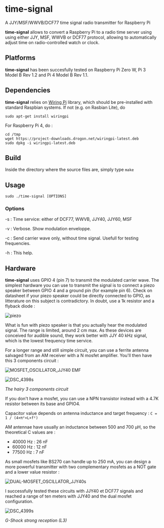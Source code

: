 # time-signal
A JJY/MSF/WWVB/DCF77 time signal radio transmitter for Raspberry Pi

**time-signal** allows to convert a Raspberry Pi to a radio time server using using either JJY, MSF, WWVB or DCF77 protocol, allowing to automatically adjust time on radio-controlled watch or clock. 

## Platforms

**time-signal** has been succesfully tested on Raspberry Pi Zero W, Pi 3 Model B Rev 1.2 and Pi 4 Model B Rev 1.1.

## Dependencies

**time-signal** relies on [Wiring Pi](http://wiringpi.com/) library, which should be pre-installed with standard Raspbian systems. If not (e.g. on Rasbian Lite), do

```
sudo apt-get install wiringpi
```

For Raspberry Pi 4, do :

```
cd /tmp
wget https://project-downloads.drogon.net/wiringpi-latest.deb
sudo dpkg -i wiringpi-latest.deb
```

## Build

Inside the directory where the source files are, simply type `make`

## Usage

```
sudo ./time-signal [OPTIONS]
```
### Options

-s <service> :  Time service: either of DCF77, WWVB, JJY40, JJY60, MSF

-v : Verbose. Show modulation enveloppe.

-c : Send carrier wave only, without time signal. Usefull for testing frequencies.

-h : This help.

## Hardware

**time-signal** uses GPIO 4 (pin 7) to transmit the modulated carrier wave. The simplest hardware you can use to transmit the signal is to connect a piezo speaker between GPIO 4 and a ground pin (for example pin 6). Check on datasheet if your piezo speaker could be directly connected to GPIO, as litterature on this subject is contradictory. In doubt, use a 1k resistor and a flyback diode :

![piezo](https://github.com/harlock974/time-signal/assets/6268242/820dd309-eb45-47b9-a837-682d7d1adbf2)

What is fun with piezo speaker is that you actually hear the modulated signal. The range is limited, around 2 cm max. As these devices are conceived for audible sound, they work better with JJY 40 kHz signal, which is the lowest frequency time service.

For a longer range and still simple circuit, you can use a ferrite antenna salvaged from an AM receiver with a N mosfet amplifier. You'll then have this 3 components circuit :

![MOSFET_OSCILLATOR_JJY40 EMF](https://github.com/harlock974/time-signal/assets/6268242/0602c816-f4b7-4955-aaed-0eb1e36e3022)

![DSC_4398s](https://github.com/harlock974/time-signal/assets/6268242/3a3ce337-c3cd-41d2-af07-a76bfd2c779e)

_The hairy 3 components circuit_

If you don't have a mosfet, you can use a NPN transistor instead with a 4.7K resistor between its base and GPIO4.

Capacitor value depends on antenna inductance and target frequency : `C = 1 / (4×π²×L×f²)`

AM antennae have usually an inductance between 500 and 700 µH, so the theoretical C values are :
* 40000 Hz : 26 nF
* 60000 Hz : 12 nF
* 77500 Hz :  7 nF

As small mosfets like BS270 can handle up to 250 mA, you can design a more powerful transmitter with two complementary mosfets as a NOT gate and a lower value resistor :

![DUAL-MOSFET_OSCILLATOR_JJY40s](https://github.com/harlock974/time-signal/assets/6268242/39b1b727-c7c0-4f64-bfb6-f22c3791dee8)

I successfully tested these circuits with JJY40 et DCF77 signals and reached a range of ten meters with JJY40 and the dual mosfet configuration.

![DSC_4399s](https://github.com/harlock974/time-signal/assets/6268242/9069a2a0-c241-44fa-8030-728f90dce124)

_G-Shock strong reception (L3)_
